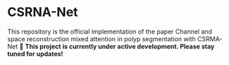 # CSRNA-Net
This repository is the official implementation of the paper Channel and space reconstruction mixed attention in polyp  segmentation with CSRMA-Net
🚀 **This project is currently under active development. Please stay tuned for updates!**
